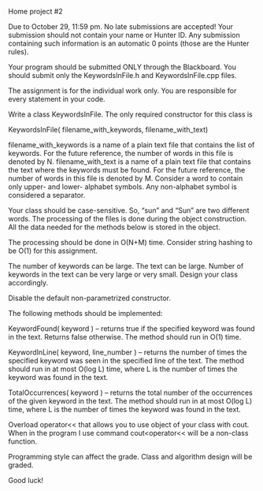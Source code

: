 Home project #2

Due to October 29, 11:59 pm. No late submissions are accepted!
Your submission should not contain your name or Hunter ID. Any submission containing such information is an automatic 0 points (those are the Hunter rules).

Your program should be submitted ONLY through the Blackboard. You should submit only the KeywordsInFile.h and KeywordsInFile.cpp files.


The assignment is for the individual work only. You are responsible for every statement in your code.
 

Write a class KeywordsInFile. The only required constructor for this class is

KeywordsInFile( filename_with_keywords, filename_with_text)

filename_with_keywords is a name of a plain text file that contains the list of keywords. For the future reference, the number of words in this file is denoted by N.
filename_with_text is a name of a plain text file that contains the text where the keywords must be found. For the future reference, the number of words in this file is denoted by M.
Consider a word to contain only upper- and lower- alphabet symbols. Any non-alphabet symbol is considered a separator.

Your class should be case-sensitive. So, “sun” and “Sun” are two different words.
The processing of the files is done during the object construction. All the data needed for the methods below is stored in the object.

The processing should be done in O(N+M) time. Consider string hashing to be O(1) for this assignment.

The number of keywords can be large. The text can be large. Number of keywords in the text can be very large or very small. Design your class accordingly.

 

Disable the default non-parametrized constructor.

 

The following methods should be implemented:

 

KeywordFound( keyword ) – returns true if the specified keyword was found in the text. Returns false otherwise. The method should run in O(1) time.

 

KeywordInLine( keyword, line_number ) – returns the number of times the specified keyword was seen in  the specified line of the text. The method should run in at most O(log L) time, where L is the number of times the keyword was found in the text.

 

TotalOccurrences( keyword ) – returns the total number of the occurrences of the given keyword in the text. The method should run in at most O(log L) time, where L is the number of times the keyword was found in the text.

 

Overload operator<< that allows you to use object of your class with cout. When in the program I use command cout<operator<< will be a non-class function.

 

Programming style can affect the grade. Class and algorithm design will be graded.

 

Good luck!

